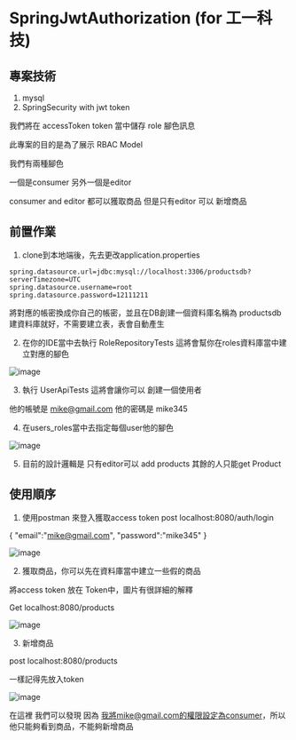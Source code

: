 # SpringJwtAuthorization (for 工一科技)
 
## 專案技術

1. mysql
2. SpringSecurity with jwt token

我們將在 accessToken token 當中儲存 role 腳色訊息

此專案的目的是為了展示 RBAC Model

我們有兩種腳色

一個是consumer
另外一個是editor

consumer and editor 都可以獲取商品
但是只有editor 可以 新增商品

## 前置作業

1. clone到本地端後，先去更改application.properties

```
spring.datasource.url=jdbc:mysql://localhost:3306/productsdb?serverTimezone=UTC
spring.datasource.username=root
spring.datasource.password=12111211
```

將對應的帳密換成你自己的帳密，並且在DB創建一個資料庫名稱為 productsdb
建資料庫就好，不需要建立表，表會自動產生

2. 在你的IDE當中去執行 RoleRepositoryTests 這將會幫你在roles資料庫當中建立對應的腳色

![image](https://user-images.githubusercontent.com/27859973/223651578-a011a100-b36c-42b7-a497-00bd1ee7738a.png)

3. 執行 UserApiTests 這將會讓你可以 創建一個使用者

他的帳號是 mike@gmail.com
他的密碼是 mike345

4. 在users_roles當中去指定每個user他的腳色

![image](https://user-images.githubusercontent.com/27859973/223652310-47c26f33-21d3-4dc1-8949-8df356d46dfa.png)

5. 目前的設計邏輯是 只有editor可以 add products 其餘的人只能get Product

## 使用順序

1. 使用postman 來登入獲取access token
post
localhost:8080/auth/login

{
    "email":"mike@gmail.com",
    "password":"mike345"
}

![image](https://user-images.githubusercontent.com/27859973/223655415-1a45b01c-7e13-4696-aefb-fc48f3cc2836.png)

2. 獲取商品，你可以先在資料庫當中建立一些假的商品

將access token 放在 Token中，圖片有很詳細的解釋

Get
localhost:8080/products

![image](https://user-images.githubusercontent.com/27859973/223656418-6333bb7e-a4ce-4b83-b730-26e7051ef556.png)

3. 新增商品

post
localhost:8080/products

一樣記得先放入token

![image](https://user-images.githubusercontent.com/27859973/223657145-1e0dbcd6-e0ab-41bc-a44f-204007485d6b.png)

在這裡 我們可以發現 因為 我將mike@gmail.com的權限設定為consumer，所以他只能夠看到商品，不能夠新增商品








